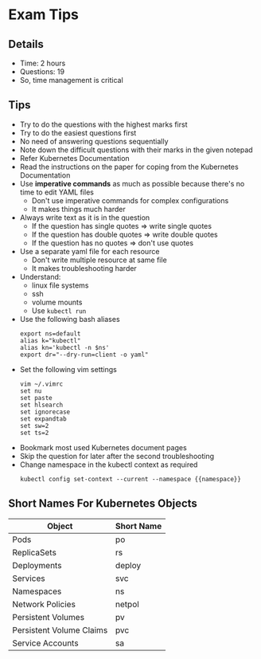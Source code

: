 # Exam Tips

## Details

- Time: 2 hours
- Questions: 19
- So, time management is critical

## Tips

- Try to do the questions with the highest marks first
- Try to do the easiest questions first
- No need of answering questions sequentially
- Note down the difficult questions with their marks in the given notepad
- Refer Kubernetes Documentation
- Read the instructions on the paper for coping from the Kubernetes Documentation
- Use **imperative commands** as much as possible because there's no time to edit YAML files
  - Don't use imperative commands for complex configurations
  - It makes things much harder
- Always write text as it is in the question
  - If the question has single quotes => write single quotes
  - If the question has double quotes => write double quotes
  - If the question has no quotes => don't use quotes
- Use a separate yaml file for each resource
  - Don't write multiple resource at same file
  - It makes troubleshooting harder
- Understand:
  - linux file systems
  - ssh
  - volume mounts
  - Use `kubectl run`
- Use the following bash aliases
  ```shell
  export ns=default
  alias k="kubectl"
  alias kn='kubectl -n $ns'
  export dr="--dry-run=client -o yaml"
  ```
- Set the following vim settings
  ```shell
  vim ~/.vimrc
  set nu
  set paste
  set hlsearch
  set ignorecase
  set expandtab
  set sw=2
  set ts=2
  ```
- Bookmark most used Kubernetes document pages
- Skip the question for later after the second troubleshooting
- Change namespace in the kubectl context as required
  ```shell
  kubectl config set-context --current --namespace {{namespace}}
  ```

## Short Names For Kubernetes Objects

| Object                   | Short Name |
|--------------------------|------------|
| Pods                     | po         |
| ReplicaSets              | rs         |
| Deployments              | deploy     |
| Services                 | svc        |
| Namespaces               | ns         |
| Network Policies         | netpol     |
| Persistent Volumes       | pv         |
| Persistent Volume Claims | pvc        |
| Service Accounts         | sa         |
